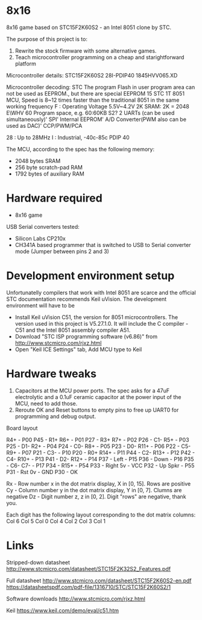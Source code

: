# 8x16
8x16 game based on STC15F2K60S2 - an Intel 8051 clone by STC.

The purpose of this project is to:
1. Rewrite the stock firmware with some alternative games.
1. Teach microcontroller programming on a cheap and starightforward platform

Microcontroller details:
STC15F2K60S2
28I-PDIP40
1845HVV065.XD

Microcontroller decoding:
STC The program Flash in user program area can not be used as EEPROM., but there are special EEPROM
15 STC 1T 8051 MCU, Speed is 8~12 times faster than the traditional 8051 in the same working frequency
F : Operating Voltage 5.5V~4.2V
2K SRAM: 2K = 2048 E\WHV
60 Program space, e.g. 60:60KB
S2? 2 UARTs (can be used simultaneously)' SPI' Internal EEPROM'  A/D Converter(PWM also can be used as DAC)'  CCP/PWM/PCA

28 : Up to 28MHz
I : Industrial, -40c-85c
PDIP 40

The MCU, according to the spec has the following memory:
* 2048 bytes SRAM 
* 256 byte scratch-pad RAM
* 1792 bytes of auxiliary RAM

# Hardware required

* 8x16 game

USB Serial converters tested:
* Silicon Labs CP210x 
* CH341A based programmer that is switched to USB to Serial converter mode (Jumper between pins 2 and 3)


# Development environment setup

Unfortunatelly compilers that work with Intel 8051 are scarce and the official STC documentation recommends Keil uVision. The development environment will have to be 

* Install Keil uVision C51, the version for 8051 microcontrollers. The version used in this project is V5.27.1.0. It will include the C compiler - C51 and the Intel 8051 assembly compiler A51.
* Download "STC ISP programming software (v6.86)" from http://www.stcmicro.com/rjxz.html
* Open "Keil ICE Settings" tab, Add MCU type to Keil

# Hardware tweaks

1. Capacitors at the MCU power ports. 
   The spec asks for a 47uF electrolytic and a 0.1uF ceramic capacitor at the power input of the MCU, need to add those.
1. Reroute OK and Reset buttons to empty pins to free up UART0 for programming and debug output.

Board layout

 R4+  - P00       P45 - R1+
 R6+  - P01       P27 - R3+
 R7+  - P02       P26 - C1-
 R5+  - P03       P25 - D1-
 R2+  - P04       P24 - C0-
 R8+  - P05       P23 - D0-
 R11+ - P06       P22 - C5-
 R9+  - P07       P21 - C3-
      - P10       P20 - R0+
 R14+ - P11       P44 - C2-
 R13+ - P12       P42 - C4-
 R10+ - P13       P41 - D2-
 R12+ - P14       P37 - Left
      - P15       P36 - Down
      - P16       P35 - C6-
 C7-  - P17       P34 -
 R15+ - P54       P33 - Right
 5v   - VCC       P32 - Up
 Spkr - P55       P31 - Rst
 0v   - GND       P30 - OK

 Rx - Row number x in the dot matrix display, X in [0, 15]. Rows are positive
 Cy - Column number y in the dot matrix display, Y in [0, 7]. Clumns are negative
 Dz - Digit number z, z in [0, 2]. Digit "rows" are negative, thank you.
 
 Each digit has the following layout corresponding to the dot matrix columns:
              Col 6
     Col 5              Col 0
              Col 4
     Col 2              Col 3
              Col 1
 
# Links

Stripped-down datasheet
http://www.stcmicro.com/datasheet/STC15F2K32S2_Features.pdf

Full datasheet
http://www.stcmicro.com/datasheet/STC15F2K60S2-en.pdf
https://datasheetspdf.com/pdf-file/1316710/STC/STC15F2K60S2/1

Software downloads
http://www.stcmicro.com/rjxz.html

Keil
https://www.keil.com/demo/eval/c51.htm